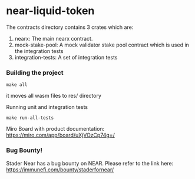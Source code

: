 # near-liquid-token

The contracts directory contains 3 crates which are:

1. nearx: The main nearx contract.
2. mock-stake-pool: A mock validator stake pool contract which is used in the integration tests
3. integration-tests: A set of integration tests

### Building the project

`make all
`

it moves all wasm files to res/ directory

Running unit and integration tests

`make run-all-tests
`

Miro Board with product documentation: https://miro.com/app/board/uXjVOzCp74g=/

### Bug Bounty!

Stader Near has a bug bounty on NEAR. Please refer to the link here: https://immunefi.com/bounty/staderfornear/
